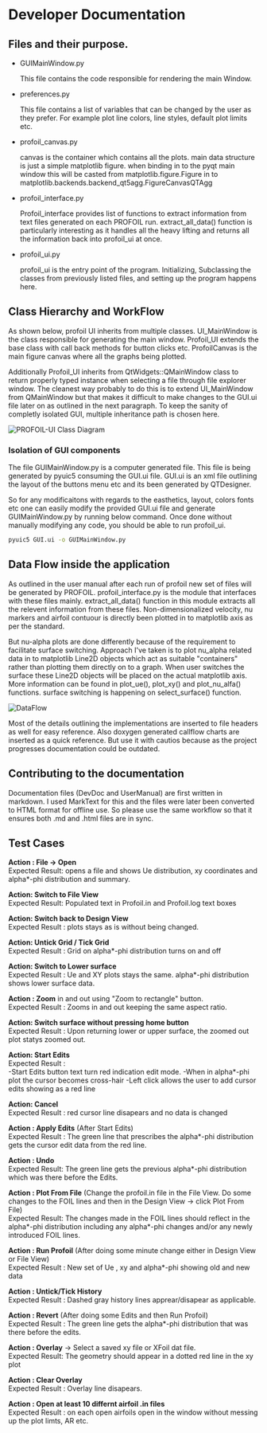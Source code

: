 # Developer Documentation

## Files and their purpose.

- GUIMainWindow.py
  
  This file contains the code responsible for rendering the main Window.

- preferences.py
  
  This file contains a list of variables that can be changed by the user as they prefer. For example plot line colors, line styles, default plot limits etc.

- profoil_canvas.py
  
  canvas is the container which contains all the plots. main data structure is just a simple matplotlib figure. when binding in to the pyqt main window this will be casted from matplotlib.figure.Figure in to matplotlib.backends.backend_qt5agg.FigureCanvasQTAgg

- profoil_interface.py
  
  Profoil_interface provides list of functions to extract information from text files generated on each PROFOIL run. extract_all_data() function is particularly interesting as it handles all the heavy lifting and returns all the information back into profoil_ui at once.

- profoil_ui.py
  
  profoil_ui is the entry point of the program. Initializing, Subclassing the classes from previously listed files, and setting up the program happens here.

## Class Hierarchy and WorkFlow

As shown below, profoil UI inherits from multiple classes. UI_MainWindow is the class responsible for generating the main window. Profoil_UI extends the base class with call back methods for button clicks etc. ProfoilCanvas is the main figure canvas where all the graphs being plotted. 

Additionally Profoil_UI inherits from QtWidgets::QMainWindow class to return properly typed instance when selecting a file through file explorer window. The cleanest way probably to do this is to extend UI_MainWindow from QMainWindow but that makes it difficult to make changes to the GUI.ui file later on as outlined in the next paragraph. To keep the sanity of completly isolated GUI, multiple inheritance path is chosen here.

![PROFOIL-UI Class Diagram](./doc_media/class_diagram.png) 

### Isolation of GUI components

The file GUIMainWindow.py is a computer generated file. This file is being generated by pyuic5 consuming the GUI.ui file. GUI.ui is an xml file outlining the layout of the buttons menu etc and its been generated by QTDesigner.

So for any modificaitons with regards to the easthetics, layout, colors fonts etc one can easily modify the provided GUI.ui file and generate GUIMainWindow.py by running below command. Once done without manually modifying any code, you should be able to run profoil_ui.

```bash
pyuic5 GUI.ui -o GUIMainWindow.py
```

## Data Flow inside the application

As outlined in the user manual after each run of profoil new set of files will be generated by PROFOIL. profoil_interface.py is the module that interfaces with these files mainly. extract_all_data() function in this module extracts all the relevent information from these files. Non-dimensionalized velocity, nu markers and airfoil contuour is directly been plotted in to matplotlib axis as per the standard. 

But nu-alpha plots are done differently because of the requirement to facilitate surface switching. Approach I've taken is to plot nu_alpha related data in to matplotlib Line2D objects which act as suitable "containers" rather than plotting them directly on to a graph. When user switches the surface these Line2D objects will be placed on the actual matplotlib axis. More information can be found in plot_ue(), plot_xy() and plot_nu_alfa() functions. surface switching is happening on select_surface() function.

![DataFlow](./doc_media/DataFlow.png) 

Most of the details outlining the implementations are inserted to file headers as well for easy reference. Also doxygen generated callflow charts are inserted as a quick reference. But use it with cautios because as the project progresses documentation could be outdated.

## Contributing to the documentation

Documentation files (DevDoc and UserManual) are first written in markdown. I used MarkText for this and the files were later been converted to HTML format for offline use. So please use the same workflow so that it ensures both .md and .html files are in sync. 

## Test Cases

**Action : File -> Open**     
Expected Result: opens a file and shows Ue distribution, xy coordinates and alpha*-phi distribution and summary.

**Action: Switch to File View**     
Expected Result: Populated text in Profoil.in and Profoil.log text boxes

**Action: Switch back to Design View**     
Expected Result : plots stays as is without being changed. 

**Action: Untick Grid / Tick Grid**     
Expected Result : Grid on alpha*-phi distribution turns on and off

**Action: Switch to Lower surface**     
Expected Result : Ue and XY plots stays the same. alpha*-phi distribution shows lower surface data. 

**Action : Zoom** in and out using "Zoom to rectangle" button.     
Expected Result : Zooms in and out keeping the same aspect ratio.

**Action: Switch surface without pressing home button**     
Expected Result : Upon returning lower or upper surface, the zoomed out plot statys zoomed out. 

**Action: Start Edits**     
Expected Result :     
        -Start Edits button text turn red indication edit mode. 
        -When in alpha*-phi plot the cursor becomes cross-hair
        -Left click allows the user to add cursor edits showing as a red line

**Action: Cancel**     
Expected Result : red cursor line disapears and no data is changed

**Action : Apply Edits** (After Start Edits)     
Expected Result : The green line that prescribes the alpha*-phi distribution gets the cursor edit data from the red line.

**Action : Undo**     
Expected Result: The green line gets the previous alpha*-phi distribution which was there before the Edits.

**Action : Plot From File** (Change the profoil.in file in the File View. Do some changes to the FOIL lines and then in the Design View -> click Plot From File)     
Expected Result: The changes made in the FOIL lines should reflect in the alpha*-phi distribution including any alpha*-phi changes and/or any newly introduced FOIL lines.

**Action : Run Profoil** (After doing some minute change either in Design View or File View)     
Expected Result : New set of Ue , xy and alpha*-phi showing old and new data

**Action : Untick/Tick History**     
Expected Result : Dashed gray history lines apprear/disapear as applicable. 

**Action : Revert** (After doing some Edits and then Run Profoil)     
Expected Result : The green line gets the alpha*-phi distribution that was there before the edits.

**Action : Overlay** -> Select a saved xy file or XFoil dat file.      
Expected Result: The geometry should appear in a dotted red line in the xy plot

**Action : Clear Overlay**     
Expected Result : Overlay line disapears.

**Action : Open at least 10 differnt airfoil .in files**     
Expected Result : on each open airfoils open in the window without messing up the plot limts, AR etc. 

